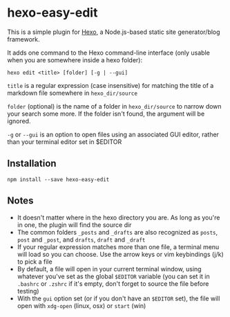 # hexo-easy-edit

This is a simple plugin for [Hexo](https://github.com/hexojs/hexo), a Node.js-based static site generator/blog framework.

It adds one command to the Hexo command-line interface (only usable when you are somewhere inside a hexo folder):

```
hexo edit <title> [folder] [-g | --gui]
```

`title` is a regular expression (case insensitive) for matching the title of a markdown file somewhere in `hexo_dir/source`

`folder` (optional) is the name of a folder in `hexo_dir/source` to narrow down your search some more. If the folder isn't found, the argument will be ignored.

`-g` or `--gui` is an option to open files using an associated GUI editor, rather than your terminal editor set in $EDITOR

## Installation

```
npm install --save hexo-easy-edit
```

## Notes

- It doesn't matter where in the hexo directory you are. As long as you're in one, the plugin will find the source dir
- The common folders `_posts` and `_drafts` are also recognized as `posts`, `post` and `_post`, and `drafts`, `draft` and `_draft`
- If your regular expression matches more than one file, a terminal menu will load so you can choose. Use the arrow keys or vim keybindings (j/k) to pick a file
- By default, a file will open in your current terminal window, using whatever you've set as the global `$EDITOR` variable (you can set it in `.bashrc` or `.zshrc` if it's empty, don't forget to source the file before testing)
- With the `gui` option set (or if you don't have an `$EDITOR` set), the file will open with `xdg-open` (linux, osx) or `start` (win)
